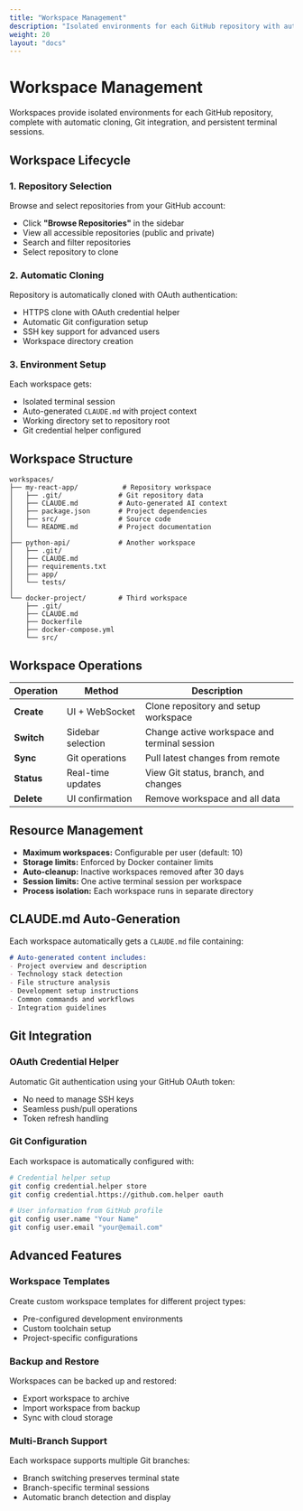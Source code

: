 ```yaml
---
title: "Workspace Management"
description: "Isolated environments for each GitHub repository with automatic setup"
weight: 20
layout: "docs"
---
```


# Workspace Management

Workspaces provide isolated environments for each GitHub repository, complete with automatic cloning, Git integration, and persistent terminal sessions.

## Workspace Lifecycle

### 1. Repository Selection

Browse and select repositories from your GitHub account:
- Click **"Browse Repositories"** in the sidebar
- View all accessible repositories (public and private)
- Search and filter repositories
- Select repository to clone

### 2. Automatic Cloning

Repository is automatically cloned with OAuth authentication:
- HTTPS clone with OAuth credential helper
- Automatic Git configuration setup
- SSH key support for advanced users
- Workspace directory creation

### 3. Environment Setup

Each workspace gets:
- Isolated terminal session
- Auto-generated `CLAUDE.md` with project context
- Working directory set to repository root
- Git credential helper configured

## Workspace Structure

```
workspaces/
├── my-react-app/           # Repository workspace
│   ├── .git/              # Git repository data
│   ├── CLAUDE.md          # Auto-generated AI context
│   ├── package.json       # Project dependencies
│   ├── src/               # Source code
│   └── README.md          # Project documentation
│
├── python-api/            # Another workspace  
│   ├── .git/
│   ├── CLAUDE.md
│   ├── requirements.txt
│   ├── app/
│   └── tests/
│
└── docker-project/        # Third workspace
    ├── .git/
    ├── CLAUDE.md  
    ├── Dockerfile
    ├── docker-compose.yml
    └── src/
```

## Workspace Operations

| Operation | Method | Description |
|-----------|--------|-------------|
| **Create** | UI + WebSocket | Clone repository and setup workspace |
| **Switch** | Sidebar selection | Change active workspace and terminal session |
| **Sync** | Git operations | Pull latest changes from remote |
| **Status** | Real-time updates | View Git status, branch, and changes |
| **Delete** | UI confirmation | Remove workspace and all data |

## Resource Management

- **Maximum workspaces:** Configurable per user (default: 10)
- **Storage limits:** Enforced by Docker container limits
- **Auto-cleanup:** Inactive workspaces removed after 30 days
- **Session limits:** One active terminal session per workspace
- **Process isolation:** Each workspace runs in separate directory

## CLAUDE.md Auto-Generation

Each workspace automatically gets a `CLAUDE.md` file containing:

```markdown
# Auto-generated content includes:
- Project overview and description
- Technology stack detection  
- File structure analysis
- Development setup instructions
- Common commands and workflows
- Integration guidelines
```

## Git Integration

### OAuth Credential Helper

Automatic Git authentication using your GitHub OAuth token:
- No need to manage SSH keys
- Seamless push/pull operations
- Token refresh handling

### Git Configuration

Each workspace is automatically configured with:
```bash
# Credential helper setup
git config credential.helper store
git config credential.https://github.com.helper oauth

# User information from GitHub profile
git config user.name "Your Name"
git config user.email "your@email.com"
```

## Advanced Features

### Workspace Templates

Create custom workspace templates for different project types:
- Pre-configured development environments
- Custom toolchain setup
- Project-specific configurations

### Backup and Restore

Workspaces can be backed up and restored:
- Export workspace to archive
- Import workspace from backup
- Sync with cloud storage

### Multi-Branch Support

Each workspace supports multiple Git branches:
- Branch switching preserves terminal state
- Branch-specific terminal sessions
- Automatic branch detection and display